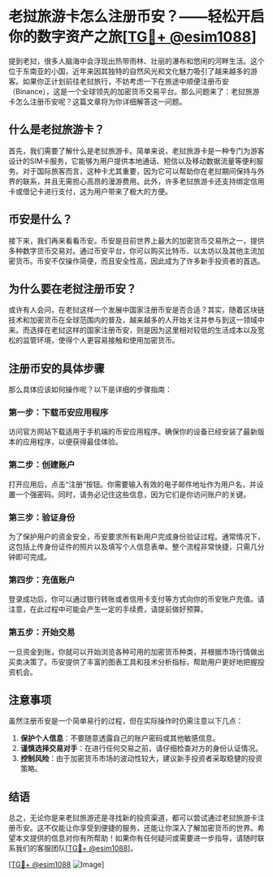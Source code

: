 # 老挝旅游卡怎么注册币安？——轻松开启你的数字资产之旅[[TG💪+ @esim1088](https://t.me/s/esim1088)]

提到老挝，很多人脑海中会浮现出热带雨林、壮丽的瀑布和悠闲的河畔生活。这个位于东南亚的小国，近年来因其独特的自然风光和文化魅力吸引了越来越多的游客。如果你正计划前往老挝旅行，不妨考虑一下在旅途中顺便注册币安（Binance），这是一个全球领先的加密货币交易平台。那么问题来了：老挝旅游卡怎么注册币安呢？这篇文章将为你详细解答这一问题。

## 什么是老挝旅游卡？

首先，我们需要了解什么是老挝旅游卡。简单来说，老挝旅游卡是一种专门为游客设计的SIM卡服务，它能够为用户提供本地通话、短信以及移动数据流量等便利服务。对于国际旅客而言，这种卡尤其重要，因为它可以帮助你在老挝期间保持与外界的联系，并且无需担心高昂的漫游费用。此外，许多老挝旅游卡还支持绑定信用卡或借记卡进行支付，这为用户带来了极大的方便。

## 币安是什么？

接下来，我们再来看看币安。币安是目前世界上最大的加密货币交易所之一，提供多种数字货币交易对。通过币安平台，你可以购买比特币、以太坊以及其他主流加密货币。币安不仅操作简便，而且安全性高，因此成为了许多新手投资者的首选。

## 为什么要在老挝注册币安？

或许有人会问，在老挝这样一个发展中国家注册币安是否合适？其实，随着区块链技术和加密货币在全球范围内的普及，越来越多的人开始关注并参与到这一领域中来。而选择在老挝这样的国家注册币安，则是因为这里相对较低的生活成本以及宽松的监管环境，使得个人更容易接触和使用加密货币。

## 注册币安的具体步骤

那么具体应该如何操作呢？以下是详细的步骤指南：

### 第一步：下载币安应用程序
访问官方网站下载适用于手机端的币安应用程序。确保你的设备已经安装了最新版本的应用程序，以便获得最佳体验。

### 第二步：创建账户
打开应用后，点击“注册”按钮。你需要输入有效的电子邮件地址作为用户名，并设置一个强密码。同时，请务必记住这些信息，因为它们是你访问账户的关键。

### 第三步：验证身份
为了保护用户的资金安全，币安要求所有新用户完成身份验证过程。通常情况下，这包括上传身份证件的照片以及填写个人信息表单。整个流程非常快捷，只需几分钟即可完成。

### 第四步：充值账户
登录成功后，你可以通过银行转账或者信用卡支付等方式向你的币安账户充值。请注意，在此过程中可能会产生一定的手续费，请提前做好预算。

### 第五步：开始交易
一旦资金到账，你就可以开始浏览各种可用的加密货币种类，并根据市场行情做出买卖决策了。币安提供了丰富的图表工具和技术分析指标，帮助用户更好地把握投资机会。

## 注意事项

虽然注册币安是一个简单易行的过程，但在实际操作时仍需注意以下几点：

1. **保护个人信息**：不要随意透露自己的账户密码或其他敏感信息。
2. **谨慎选择交易对手**：在进行任何交易之前，请仔细检查对方的身份认证情况。
3. **控制风险**：由于加密货币市场的波动性较大，建议新手投资者采取稳健的投资策略。

## 结语

总之，无论你是来老挝旅游还是寻找新的投资渠道，都可以尝试通过老挝旅游卡注册币安。这不仅能让你享受到便捷的服务，还能让你深入了解加密货币的世界。希望本文提供的信息对你有所帮助！如果你有任何疑问或需要进一步指导，请随时联系我们的客服团队[[TG💪+ @esim1088](https://t.me/s/esim1088)]。

[[TG💪+ @esim1088](https://t.me/s/esim1088) ![Image](https://i.postimg.cc/4NQfJmqS/Snipaste-2025-05-13-00-14-12.png)]